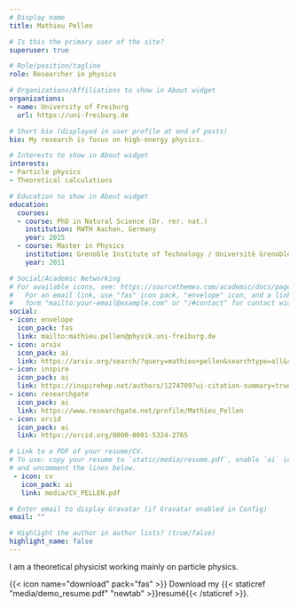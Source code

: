 ```yaml
---
# Display name
title: Mathieu Pellen

# Is this the primary user of the site?
superuser: true

# Role/position/tagline
role: Researcher in physics

# Organizations/Affiliations to show in About widget
organizations:
- name: University of Freiburg
  url: https://uni-freiburg.de

# Short bio (displayed in user profile at end of posts)
bio: My research is focus on high-energy physics.

# Interests to show in About widget
interests:
- Particle physics
- Theoretical calculations

# Education to show in About widget
education:
  courses:
  - course: PhD in Natural Science (Dr. rer. nat.)
    institution: RWTH Aachen, Germany
    year: 2015
  - course: Master in Physics
    institution: Grenoble Institute of Technology / Université Grenoble Alpes, France
    year: 2011

# Social/Academic Networking
# For available icons, see: https://sourcethemes.com/academic/docs/page-builder/#icons
#   For an email link, use "fas" icon pack, "envelope" icon, and a link in the
#   form "mailto:your-email@example.com" or "/#contact" for contact widget.
social:
- icon: envelope
  icon_pack: fas
  link: mailto:mathieu.pellen@physik.uni-freiburg.de
- icon: arxiv
  icon_pack: ai
  link: https://arxiv.org/search/?query=mathieu+pellen&searchtype=all&source=header
- icon: inspire
  icon_pack: ai
  link: https://inspirehep.net/authors/1274709?ui-citation-summary=true
- icon: researchgate
  icon_pack: ai
  link: https://www.researchgate.net/profile/Mathieu_Pellen
- icon: orcid
  icon_pack: ai
  link: https://orcid.org/0000-0001-5324-2765

# Link to a PDF of your resume/CV.
# To use: copy your resume to `static/media/resume.pdf`, enable `ai` icons in `params.toml`, 
# and uncomment the lines below.
 - icon: cv
   icon_pack: ai
   link: media/CV_PELLEN.pdf

# Enter email to display Gravatar (if Gravatar enabled in Config)
email: ""

# Highlight the author in author lists? (true/false)
highlight_name: false
---
```


I am a theoretical physicist working mainly on particle physics.

{{< icon name="download" pack="fas" >}} Download my {{< staticref "media/demo_resume.pdf" "newtab" >}}resumé{{< /staticref >}}.

